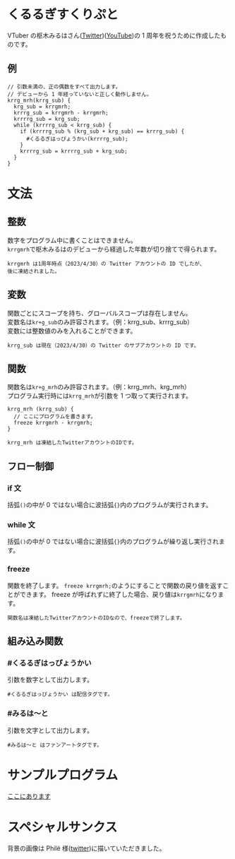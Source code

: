 # くるるぎすくりぷと

VTuber の枢木みるはさん([Twitter](https://twitter.com/Miruha_krrg))([YouTube](https://www.youtube.com/c/KururugiMiruha))の 1 周年を祝うために作成したものです。

## 例

```
// 引数未満の、正の偶数をすべて出力します。
// デビューから 1 年経っていないと正しく動作しません。
krrg_mrh(krrg_sub) {
  krg_sub = krrgmrh;
  krrrg_sub = krrgmrh - krrgmrh;
  krrrrg_sub = krg_sub;
  while (krrrrg_sub < krrg_sub) {
    if (krrrrg_sub % (krg_sub + krg_sub) == krrrg_sub) {
      #くるるぎはっぴょうかい(krrrrg_sub);
    }
    krrrrg_sub = krrrrg_sub + krg_sub;
  }
}
```

# 文法

## 整数

数字をプログラム中に書くことはできません。  
`krrgmrh`で枢木みるはのデビューから経過した年数が切り捨てで得られます。

```text
krrgmrh は1周年時点（2023/4/30）の Twitter アカウントの ID でしたが、
後に凍結されました。
```

## 変数

関数ごとにスコープを持ち、グローバルスコープは存在しません。  
変数名は`kr+g_sub`のみ許容されます。（例：krrg_sub、krrrg_sub）  
変数には整数値のみを入れることができます。

```text
krrg_sub は現在（2023/4/30）の Twitter のサブアカウントの ID です。
```

## 関数

関数名は`kr+g_mrh`のみ許容されます。（例：krrg_mrh、krg_mrh）  
プログラム実行時には`krrg_mrh`が引数を 1 つ取って実行されます。

```
krrg_mrh (krrg_sub) {
  // ここにプログラムを書きます。
  freeze krrgmrh - krrgmrh;
}
```

```text
krrg_mrh は凍結したTwitterアカウントのIDです。
```

## フロー制御

### if 文

括弧`()`の中が 0 ではない場合に波括弧`{}`内のプログラムが実行されます。

### while 文

括弧`()`の中が 0 ではない場合に波括弧`{}`内のプログラムが繰り返し実行されます。

### freeze

関数を終了します。
`freeze krrgmrh;`のようにすることで関数の戻り値を返すことができます。
freeze が呼ばれずに終了した場合、戻り値は`krrgmrh`になります。

```text
関数名は凍結したTwitterアカウントのIDなので、freezeで終了します。
```

## 組み込み関数

### #くるるぎはっぴょうかい

引数を数字として出力します。

```text
#くるるぎはっぴょうかい は配信タグです。
```

### #みるは〜と

引数を文字として出力します。

```text
#みるは〜と はファンアートタグです。
```

# サンプルプログラム

[ここにあります](https://github.com/HauntedMirror/krrg-script/tree/main/examples)

# スペシャルサンクス

背景の画像は Philё 様([twitter](https://twitter.com/Philerbel531))に描いていただきました。
